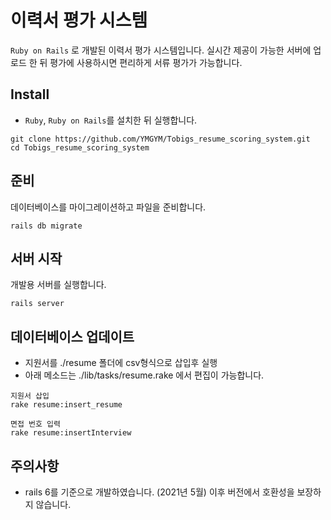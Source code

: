 # 이력서 평가 시스템

`Ruby on Rails` 로 개발된 이력서 평가 시스템입니다.
실시간 제공이 가능한 서버에 업로드 한 뒤 평가에 사용하시면 편리하게 서류 평가가 가능합니다.


## Install
- `Ruby`, `Ruby on Rails`를 설치한 뒤 실행합니다.

```
git clone https://github.com/YMGYM/Tobigs_resume_scoring_system.git
cd Tobigs_resume_scoring_system
```

## 준비
데이터베이스를 마이그레이션하고 파일을 준비합니다.
```
rails db migrate
```

## 서버 시작
개발용 서버를 실행합니다.
```
rails server
```

## 데이터베이스 업데이트
- 지원서를 ./resume 폴더에 csv형식으로 삽입후 실행
- 아래 메소드는 ./lib/tasks/resume.rake 에서 편집이 가능합니다.

```
지원서 삽입
rake resume:insert_resume

면접 번호 입력
rake resume:insertInterview
```

## 주의사항
- rails 6를 기준으로 개발하였습니다. (2021년 5월) 이후 버전에서 호환성을 보장하지 않습니다.